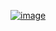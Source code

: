 [![image](https://user-images.githubusercontent.com/106834223/200164965-fdb53732-2c5b-40c9-9ce4-d7bdee65e85c.png)
](https://www.bilibili.com/video/BV1J7411n7d2/?spm_id_from=333.1007.top_right_bar_window_custom_collection.content.click)
